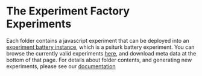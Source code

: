 # The Experiment Factory Experiments

Each folder contains a javascript experiment that can be deployed into an [experiment battery instance](http://www.github.com/expfactory/expfactory-battery), which is a psiturk battery experiment. You can browse the currently valid experiments [here](http://expfactory.github.io/expfactory-experiments/), and download meta data at the bottom of that page. For details about folder contents, and generating new experiments, please see our [documentation]()

